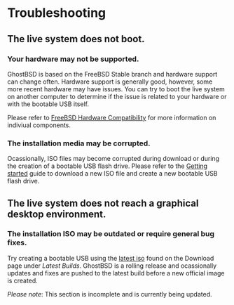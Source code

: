 Troubleshooting
===============

## The live system does not boot.

### Your hardware may not be supported.

GhostBSD is based on the FreeBSD Stable branch and hardware support can change often. Hardware support is generally good, however, some more recent hardware may have issues. You can try to boot the live system on another computer to determine if the issue is related to your hardware or with the bootable USB itself.

Please refer to [FreeBSD Hardware Compatibility](https://docs.freebsd.org/en/books/faq/#hardware) for more information on indiviual components.

### The installation media may be corrupted.

Ocassionally, ISO files may become corrupted during download or during the creation of a bootable USB flash drive. Please refer to the [Getting started](getting-started.md) guide to download a new ISO file and create a new bootable USB flash drive.

## The live system does not reach a graphical desktop environment.

### The installation ISO may be outdated or require general bug fixes.

Try creating a bootable USB using the [latest iso](https://ghostbsd.org/download) found on the Download page under *Latest Builds*. GhostBSD is a rolling release and ocassionally updates and fixes are pushed to the latest build before a new official image is created.

*Please note*: This section is incomplete and is currently being updated.
